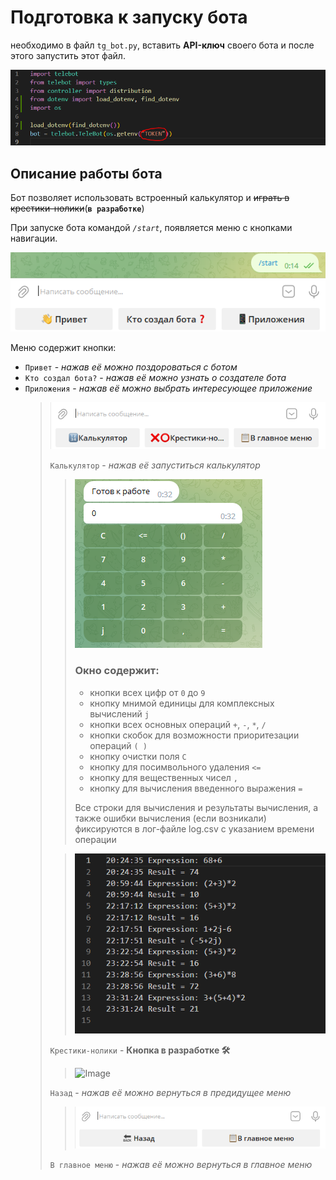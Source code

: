 # Подготовка к запуску бота
необходимо в файл `tg_bot.py`, вставить **API-ключ** своего бота
и после этого запустить этот файл.

![Image](https://github.com/VasiliyMaletin/Python_DZ/blob/dz_seminar_9/api.PNG)

## Описание работы бота
Бот позволяет использовать встроенный калькулятор и ~~играть в крестики-нолики~~(**`в разработке`**) 

При запуске бота командой *`/start`*, появляется меню с кнопками навигации.

![Image](https://github.com/VasiliyMaletin/Python_DZ/blob/dz_seminar_9/main_menu.PNG)

Меню содержит кнопки:
* `Привет` - *нажав её можно поздороваться с ботом*
* `Кто создал бота?` - *нажав её можно узнать о создателе бота*
* `Приложения` - *нажав её можно выбрать интересующее приложение*
  >![Image](https://github.com/VasiliyMaletin/Python_DZ/blob/dz_seminar_9/app.PNG)
  >
  >`Калькулятор` - *нажав её запуститься калькулятор*
  >>![Image](https://github.com/VasiliyMaletin/Python_DZ/blob/dz_seminar_9/calc.PNG)
  >> ### Окно содержит:
  >>* кнопки всех цифр от `0` до `9`
  >>* кнопку мнимой единицы для комплексных вычислений `j`
  >>* кнопки всех основных операций `+`, `-`, `*`, `/`
  >>* кнопки скобок для возможности приоритезации операций `( )`
  >>* кнопку очистки поля `C`
  >>* кнопку для посимвольного удаления `<=`
  >>* кнопку для вещественных чисел `,`
  >>* кнопку для вычисления введенного выражения `=`
  >>
  >>Все строки для вычисления и результаты вычисления, а также ошибки вычисления (если возникали) фиксируются в лог-файле log.csv с указанием времени операции
  >
  >>![Image](https://github.com/VasiliyMaletin/Python_DZ/blob/dz_seminar_9/log.PNG)
  >
  >`Крестики-нолики` - **Кнопка в разработке 🛠**
  >>![Image](*.png)
  >>
  >`Назад` - *нажав её можно вернуться в предидущее меню*
  >>![Image](https://github.com/VasiliyMaletin/Python_DZ/blob/dz_seminar_9/back.PNG)
  >
  >`В главное меню` - *нажав её можно вернуться в главное меню*
